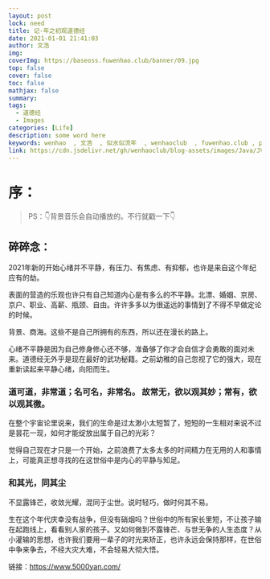 ```yaml
---
layout: post
lock: need
title: 记-年之初观道德经
date: 2021-01-01 21:41:03
author: 文浩
img:
coverImg: https://baseoss.fuwenhao.club/banner/09.jpg
top: false
cover: false
toc: false
mathjax: false
summary:
tags:
  - 道德经
  - Images
categories: [Life]
description: some word here
keywords: wenhao  , 文浩  , 似水似流年  , wenhaoclub  , fuwenhao.club , plus.fuwenhao.club  ,文浩的博客 , 似水似流年的博客
link: https://cdn.jsdelivr.net/gh/wenhaoclub/blog-assets/images/Java/JVM/head2.jpg
---
```

# 序：
>
>PS：👇背景音乐会自动播放的。不行就戳一下👇
<link rel="stylesheet" href="https://cdn.jsdelivr.net/gh/wenhaoclub/blog-assets/files/js/css/APlayer.min.css">
<script src="https://cdn.jsdelivr.net/gh/wenhaoclub/blog-assets/files/js/APlayer.min.js"></script>
<script src="https://cdn.jsdelivr.net/npm/meting@1.1.0/dist/Meting.min.js"></script>

<div class="aplayer" data-id="重生" data-server="netease" data-type="song" data-mode="single" data-autoplay="true"></div>

## 碎碎念：
2021年新的开始心绪并不平静，有压力、有焦虑、有抑郁，也许是来自这个年纪应有的劫。

表面的营造的乐观也许只有自己知道内心是有多么的不平静。北漂、婚姻、京房、京户、职业、高薪、瓶颈、自由。许许多多以为很遥远的事情到了不得不早做定论的时候。

背景、商海。这些不是自己所拥有的东西，所以还在漫长的路上。

心绪不平静是因为自己修身修心还不够，准备够了你才会自信才会勇敢的面对未来。道德经无外乎是现在最好的武功秘籍。之前幼稚的自己忽视了它的强大，现在重新读起来平静心绪，向阳而生。



###  道可道，非常道；名可名，非常名。 故常无，欲以观其妙；常有，欲以观其徼。
 
 在整个宇宙论里说来，我们的生命是过太渺小太短暂了，短短的一生相对来说不过是昙花一现，如何才能绽放出属于自己的光彩？

 觉得自己现在才只是一个开始，之前浪费了太多太多的时间精力在无用的人和事情上，可能真正想寻找的在这世俗中是内心的平静与知足。
 
### 和其光，同其尘
不显露锋芒，收敛光耀，混同于尘世。说时轻巧，做时何其不易。

生在这个年代庆幸没有战争，但没有硝烟吗？世俗中的所有家长里短，不让孩子输在起跑线上，看看别人家的孩子。又如何做到不露锋芒、与世无争的人生态度？从小灌输的思想，也许我们要用一辈子的时光来矫正，也许永远会保持那样，在世俗中争来争去，不经大灾大难，不会轻易大彻大悟。




链接：https://www.5000yan.com/